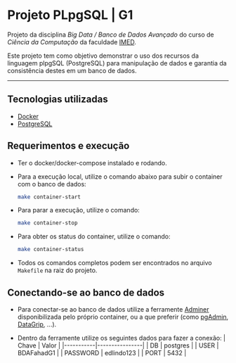 # Projeto PLpgSQL | G1

Projeto da disciplina  _Big Data / Banco de Dados Avançado_ do curso de _Ciência da Computação_ da faculdade [IMED](https://www.imed.edu.br/).

Este projeto tem como objetivo demonstrar o uso dos recursos da linguagem plpgSQL (PostgreSQL) para manipulação de dados e garantia da consistência destes em um banco de dados.

---
<!-- TECNOLOGIAS -->
## Tecnologias utilizadas
- [Docker](https://docs.docker.com/compose/)
- [PostgreSQL](https://www.postgresql.org)

<!-- REQUERIMENTOS-EXECUCAO -->
## Requerimentos e execução

- Ter o docker/docker-compose instalado e rodando.

- Para a execução local, utilize o comando abaixo para subir o container com o banco de dados:
  ```sh
  make container-start
  ```

- Para parar a execução, utilize o comando:
  ```sh
  make container-stop
  ```

- Para obter os status do container, utilize o comando:
  ```sh
  make container-status
  ```

- Todos os comandos completos podem ser encontrados no arquivo `Makefile` na raiz do projeto.

<!-- CONECTANDO-BANCO -->
## Conectando-se ao banco de dados

- Para conectar-se ao banco de dados utilize a ferramente [Adminer](https://www.adminer.org) disponibilizada pelo próprio container, ou a que preferir (como [pgAdmin](https://www.pgadmin.org), [DataGrip](https://www.jetbrains.com/pt-br/datagrip/), ...).

- Dentro da ferramente utilize os seguintes dados para fazer a conexão:
  | Chave     | Valor          |
  |-----------|----------------|
  | DB        | postgres       |
  | USER      | BDAFahadG1     |
  | PASSWORD  | edlindo123     |
  | PORT      | 5432           |
